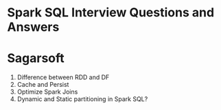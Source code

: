 # Spark SQL Interview Questions and Answers

# Sagarsoft

1. Difference between RDD and DF
2. Cache and Persist
3. Optimize Spark Joins
4.  Dynamic and Static partitioning in Spark SQL?
<!--stackedit_data:
eyJoaXN0b3J5IjpbMTMwNTg2MDM4OF19
-->